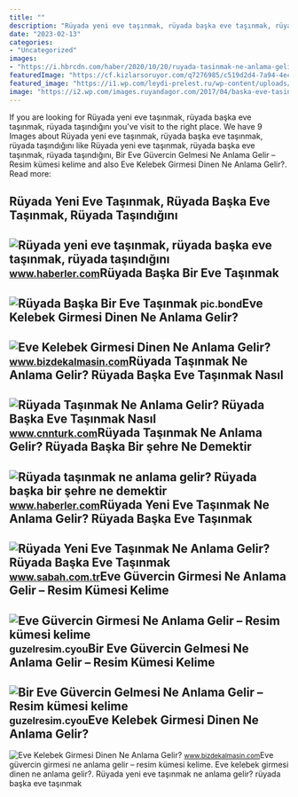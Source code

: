 ```yaml
---
title: ""
description: "Rüyada yeni eve taşınmak, rüyada başka eve taşınmak, rüyada taşındığını"
date: "2023-02-13"
categories:
- "Uncategorized"
images:
- "https://i.hbrcdn.com/haber/2020/10/20/ruyada-tasinmak-ne-anlama-gelir-ruyada-baska-bir-13680357_4592_m.jpg"
featuredImage: "https://cf.kizlarsoruyor.com/q7276985/c519d2d4-7a94-4ec3-b9d1-b605c5eb4f08-m.jpg"
featured_image: "https://i1.wp.com/leydi-prelest.ru/wp-content/uploads/2018/10/4-2.png"
image: "https://i2.wp.com/images.ruyandagor.com/2017/04/baska-eve-tasinmak-1346.jpg"
---
```


If you are looking for Rüyada yeni eve taşınmak, rüyada başka eve taşınmak, rüyada taşındığını you've visit to the right place. We have 9 Images about Rüyada yeni eve taşınmak, rüyada başka eve taşınmak, rüyada taşındığını like Rüyada yeni eve taşınmak, rüyada başka eve taşınmak, rüyada taşındığını, Bir Eve Güvercin Gelmesi Ne Anlama Gelir – Resim kümesi kelime and also Eve Kelebek Girmesi Dinen Ne Anlama Gelir?. Read more:

Rüyada Yeni Eve Taşınmak, Rüyada Başka Eve Taşınmak, Rüyada Taşındığını
-----------------------------------------------------------------------

 ![Rüyada yeni eve taşınmak, rüyada başka eve taşınmak, rüyada taşındığını](https://i.hbrcdn.com/haber/2021/09/13/ruyada-yeni-eve-tasinmak-ruyada-baska-eve-14391829_3345_amp.jpg) <small>www.haberler.com</small>Rüyada Başka Bir Eve Taşınmak
-----------------------------

 ![Rüyada Başka Bir Eve Taşınmak](https://i2.wp.com/images.ruyandagor.com/2017/04/baska-eve-tasinmak-1346.jpg) <small>pic.bond</small>Eve Kelebek Girmesi Dinen Ne Anlama Gelir?
------------------------------------------

 ![Eve Kelebek Girmesi Dinen Ne Anlama Gelir?](https://www.bizdekalmasin.com/wp-content/uploads/2023/03/Eve-Gelen-Kelebek-Ne-Anlama-Gelir-1024x576.jpg) <small>www.bizdekalmasin.com</small>Rüyada Taşınmak Ne Anlama Gelir? Rüyada Başka Eve Taşınmak Nasıl
----------------------------------------------------------------

 ![Rüyada Taşınmak Ne Anlama Gelir? Rüyada Başka Eve Taşınmak Nasıl](https://i2.cnnturk.com/i/cnnturk/75/800x400/60fe6ec5c8c37312bcfe2d52.jpg) <small>www.cnnturk.com</small>Rüyada Taşınmak Ne Anlama Gelir? Rüyada Başka Bir şehre Ne Demektir
-------------------------------------------------------------------

 ![Rüyada taşınmak ne anlama gelir? Rüyada başka bir şehre ne demektir](https://i.hbrcdn.com/haber/2020/10/20/ruyada-tasinmak-ne-anlama-gelir-ruyada-baska-bir-13680357_4592_m.jpg) <small>www.haberler.com</small>Rüyada Yeni Eve Taşınmak Ne Anlama Gelir? Rüyada Başka Eve Taşınmak
-------------------------------------------------------------------

 ![Rüyada Yeni Eve Taşınmak Ne Anlama Gelir? Rüyada Başka Eve Taşınmak](https://iasbh.tmgrup.com.tr/d1786a/650/344/0/44/724/424?u=https://isbh.tmgrup.com.tr/sbh/2022/05/26/ruyada-yeni-eve-tasinmak-ne-anlama-gelir-ruyada-baska-eve-tasinmak-anlami-1653573144790.jpg) <small>www.sabah.com.tr</small>Eve Güvercin Girmesi Ne Anlama Gelir – Resim Kümesi Kelime
----------------------------------------------------------

 ![Eve Güvercin Girmesi Ne Anlama Gelir – Resim kümesi kelime](https://cf.kizlarsoruyor.com/q7276985/c519d2d4-7a94-4ec3-b9d1-b605c5eb4f08-m.jpg) <small>guzelresim.cyou</small>Bir Eve Güvercin Gelmesi Ne Anlama Gelir – Resim Kümesi Kelime
--------------------------------------------------------------

 ![Bir Eve Güvercin Gelmesi Ne Anlama Gelir – Resim kümesi kelime](https://i1.wp.com/leydi-prelest.ru/wp-content/uploads/2018/10/4-2.png) <small>guzelresim.cyou</small>Eve Kelebek Girmesi Dinen Ne Anlama Gelir?
------------------------------------------

 ![Eve Kelebek Girmesi Dinen Ne Anlama Gelir?](https://www.bizdekalmasin.com/wp-content/uploads/2023/03/Eve-Kelebek-Girmesi-Dinen-Ne-Anlama-Gelir-scaled.jpg) <small>www.bizdekalmasin.com</small>Eve güvercin girmesi ne anlama gelir – resim kümesi kelime. Eve kelebek girmesi dinen ne anlama gelir?. Rüyada yeni eve taşınmak ne anlama gelir? rüyada başka eve taşınmak
